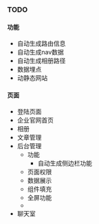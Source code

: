 
### TODO
#### 功能
- 自动生成路由信息
- 自动生成nav数据
- 自动生成相册路径
- 数据埋点
- 动静态网站
#### 页面
- 登陆页面
- 企业官网首页
- 相册
- 文章管理
- 后台管理
    - 功能
        - 自动生成侧边栏功能
    - 页面权限
    - 数据展示
    - 组件填充
    - 全屏功能
    - 
- 聊天室
